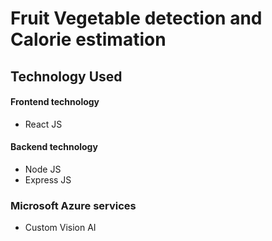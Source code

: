 # Fruit Vegetable detection and Calorie estimation



## Technology Used
#### Frontend technology
- React JS

#### Backend technology
- Node JS
- Express JS

### Microsoft Azure services
- Custom Vision AI
